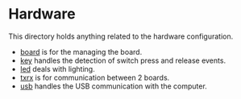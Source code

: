 # Hardware

This directory holds anything related to the hardware configuration.
* [board](./board/) is for the managing the board.
* [key](./key/) handles the detection of switch press and release events.
* [led](./led/) deals with lighting.
* [txrx](./txrx/) is for communication between 2 boards.
* [usb](./usb/) handles the USB communication with the computer.